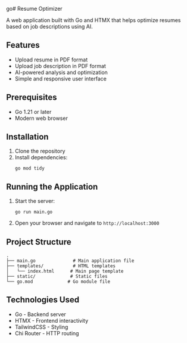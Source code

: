 go# Resume Optimizer

A web application built with Go and HTMX that helps optimize resumes based on job descriptions using AI.

## Features

- Upload resume in PDF format
- Upload job description in PDF format
- AI-powered analysis and optimization
- Simple and responsive user interface

## Prerequisites

- Go 1.21 or later
- Modern web browser

## Installation

1. Clone the repository
2. Install dependencies:
   ```
   go mod tidy
   ```

## Running the Application

1. Start the server:
   ```
   go run main.go
   ```
2. Open your browser and navigate to `http://localhost:3000`

## Project Structure

```
.
├── main.go              # Main application file
├── templates/           # HTML templates
│   └── index.html      # Main page template
├── static/             # Static files
└── go.mod             # Go module file
```

## Technologies Used

- Go - Backend server
- HTMX - Frontend interactivity
- TailwindCSS - Styling
- Chi Router - HTTP routing
